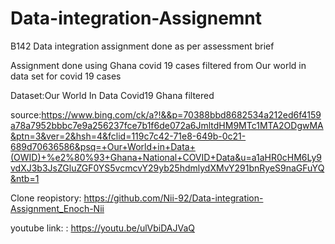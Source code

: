 # Data-integration-Assignemnt

B142 Data integration assignment done as per assessment brief

Assignment done using Ghana covid 19 cases filtered from Our world in data set for covid 19 cases

Dataset:Our World In Data Covid19 Ghana filtered

source:https://www.bing.com/ck/a?!&&p=70388bbd8682534a212ed6f4159a78a7952bbbc7e9a256237fce7b1f6de072a6JmltdHM9MTc1MTA2ODgwMA&ptn=3&ver=2&hsh=4&fclid=119c7c42-71e8-649b-0c21-689d70636586&psq=+Our+World+in+Data+(OWID)+%e2%80%93+Ghana+National+COVID+Data&u=a1aHR0cHM6Ly9vdXJ3b3JsZGluZGF0YS5vcmcvY29yb25hdmlydXMvY291bnRyeS9naGFuYQ&ntb=1


Clone reopistory: https://github.com/Nii-92/Data-integration-Assignment_Enoch-Nii


youtube link:  : https://youtu.be/ulVbiDAJVaQ
